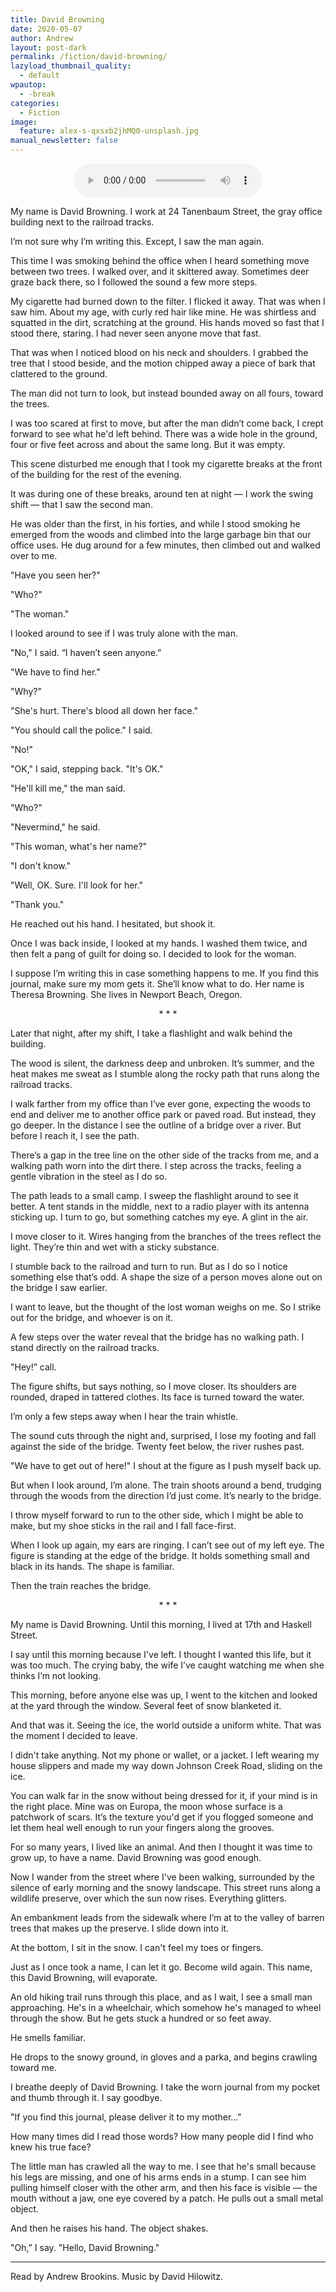 ```yaml
---
title: David Browning
date: 2020-05-07
author: Andrew
layout: post-dark
permalink: /fiction/david-browning/
lazyload_thumbnail_quality:
  - default
wpautop:
  - -break
categories:
  - Fiction
image:
  feature: alex-s-qxsxb2jhMQ0-unsplash.jpg
manual_newsletter: false
---
```


<p>
  <center>
    <audio id="player" src="/assets/audio/david-browning.mp3" controls>
      <a href="/assets/audio/david-browning.mp3">Download audio version</a>
    </audio>
  </center>
</p>


My name is David Browning. I work at 24 Tanenbaum Street, the gray office building next to the railroad tracks.

I’m not sure why I’m writing this. Except, I saw the man again.

This time I was smoking behind the office when I heard something move between two trees. I walked over, and it skittered away. Sometimes deer graze back there, so I followed the sound a few more steps.

My cigarette had burned down to the filter. I flicked it away. That was when I saw him. About my age, with curly red hair like mine. He was shirtless and squatted in the dirt, scratching at the ground. His hands moved so fast that I stood there, staring. I had never seen anyone move that fast.

That was when I noticed blood on his neck and shoulders. I grabbed the tree that I stood beside, and the motion chipped away a piece of bark that clattered to the ground.

The man did not turn to look, but instead bounded away on all fours, toward the trees.

I was too scared at first to move, but after the man didn’t come back, I crept forward to see what he'd left behind. There was a wide hole in the ground, four or five feet across and about the same long. But it was empty.

This scene disturbed me enough that I took my cigarette breaks at the front of the building for the rest of the evening.

It was during one of these breaks, around ten at night — I work the swing shift — that I saw the second man.

He was older than the first, in his forties, and while I stood smoking he emerged from the woods and climbed into the large garbage bin that our office uses. He dug around for a few minutes, then climbed out and walked over to me.

"Have you seen her?"

"Who?"

"The woman."

I looked around to see if I was truly alone with the man.

"No," I said. “I haven’t seen anyone.”

"We have to find her."

"Why?"

"She's hurt. There's blood all down her face."

"You should call the police." I said.

"No!"

"OK," I said, stepping back. "It's OK."

"He'll kill me," the man said.

"Who?"

"Nevermind," he said.

"This woman, what's her name?"

"I don't know."

"Well, OK. Sure. I'll look for her."

"Thank you."

He reached out his hand. I hesitated, but shook it.

Once I was back inside, I looked at my hands. I washed them twice, and then felt a pang of guilt for doing so. I decided to look for the woman.

I suppose I’m writing this in case something happens to me. If you find this journal, make sure my mom gets it. She’ll know what to do. Her name is Theresa Browning. She lives in Newport Beach, Oregon.

<center>* * *</center>

Later that night, after my shift, I take a flashlight and walk behind the building.

The wood is silent, the darkness deep and unbroken. It’s summer, and the heat makes me sweat as I stumble along the rocky path that runs along the railroad tracks.

I walk farther from my office than I’ve ever gone, expecting the woods to end and deliver me to another office park or paved road. But instead, they go deeper. In the distance I see the outline of a bridge over a river. But before I reach it, I see the path.

There’s a gap in the tree line on the other side of the tracks from me, and a walking path worn into the dirt there. I step across the tracks, feeling a gentle vibration in the steel as I do so.

The path leads to a small camp. I sweep the flashlight around to see it better. A tent stands in the middle, next to a radio player with its antenna sticking up. I turn to go, but something catches my eye. A glint in the air.

I move closer to it. Wires hanging from the branches of the trees reflect the light. They’re thin and wet with a sticky substance.

I stumble back to the railroad and turn to run. But as I do so I notice something else that’s odd. A shape the size of a person moves alone out on the bridge I saw earlier.

I want to leave, but the thought of the lost woman weighs on me. So I strike out for the bridge, and whoever is on it.

A few steps over the water reveal that the bridge has no walking path. I stand directly on the railroad tracks.

"Hey!” call.

The figure shifts, but says nothing, so I move closer. Its shoulders are rounded, draped in tattered clothes. Its face is turned toward the water.

I’m only a few steps away when I hear the train whistle.

The sound cuts through the night and, surprised, I lose my footing and fall against the side of the bridge. Twenty feet below, the river rushes past.

"We have to get out of here!" I shout at the figure as I push myself back up.

But when I look around, I’m alone. The train shoots around a bend, trudging through the woods from the direction I’d just come. It’s nearly to the bridge.

I throw myself forward to run to the other side, which I might be able to make, but my shoe sticks in the rail and I fall face-first.

When I look up again, my ears are ringing. I can’t see out of my left eye. The figure is standing at the edge of the bridge. It holds something small and black in its hands. The shape is familiar.

Then the train reaches the bridge.

<center>* * *</center>

My name is David Browning. Until this morning, I lived at 17th and Haskell Street.

I say until this morning because I've left. I thought I wanted this life, but it was too much. The crying baby, the wife I’ve caught watching me when she thinks I’m not looking.

This morning, before anyone else was up, I went to the kitchen and looked at the yard through the window. Several feet of snow blanketed it.

And that was it. Seeing the ice, the world outside a uniform white. That was the moment I decided to leave.

I didn't take anything. Not my phone or wallet, or a jacket. I left wearing my house slippers and made my way down Johnson Creek Road, sliding on the ice.

You can walk far in the snow without being dressed for it, if your mind is in the right place. Mine was on Europa, the moon whose surface is a patchwork of scars. It’s the texture you'd get if you flogged someone and let them heal well enough to run your fingers along the grooves.

For so many years, I lived like an animal. And then I thought it was time to grow up, to have a name. David Browning was good enough.

Now I wander from the street where I've been walking, surrounded by the silence of early morning and the snowy landscape. This street runs along a wildlife preserve, over which the sun now rises. Everything glitters.

An embankment leads from the sidewalk where I’m at to the valley of barren trees that makes up the preserve. I slide down into it.

At the bottom, I sit in the snow. I can't feel my toes or fingers.

Just as I once took a name, I can let it go. Become wild again. This name, this David Browning, will evaporate.

An old hiking trail runs through this place, and as I wait, I see a small man approaching. He's in a wheelchair, which somehow he's managed to wheel through the show. But he gets stuck a hundred or so feet away.

He smells familiar.

He drops to the snowy ground, in gloves and a parka, and begins crawling toward me.

I breathe deeply of David Browning. I take the worn journal from my pocket and thumb through it. I say goodbye.

"If you find this journal, please deliver it to my mother..."

How many times did I read those words? How many people did I find who knew his true face?

The little man has crawled all the way to me. I see that he's small because his legs are missing, and one of his arms ends in a stump. I can see him pulling himself closer with the other arm, and then his face is visible — the mouth without a jaw, one eye covered by a patch. He pulls out a small metal object.

And then he raises his hand. The object shakes.

"Oh,” I say. "Hello, David Browning."

---

Read by Andrew Brookins.
Music by David Hilowitz.

